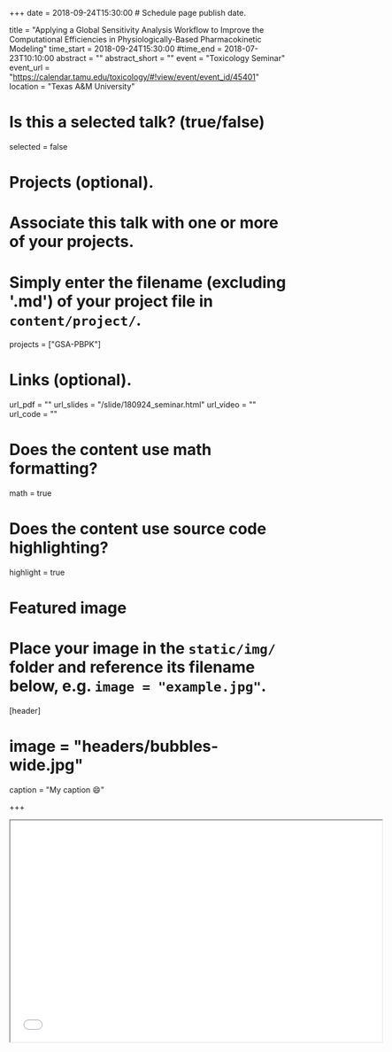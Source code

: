 +++
date = 2018-09-24T15:30:00  # Schedule page publish date.
  
title = "Applying a Global Sensitivity Analysis Workflow to Improve the Computational Efficiencies in Physiologically-Based Pharmacokinetic Modeling"
time_start = 2018-09-24T15:30:00
#time_end = 2018-07-23T10:10:00
abstract = ""
abstract_short = ""
event = "Toxicology Seminar"
event_url = "https://calendar.tamu.edu/toxicology/#!view/event/event_id/45401"
location = "Texas A&M University"
  
# Is this a selected talk? (true/false)
selected = false
  
# Projects (optional).
#   Associate this talk with one or more of your projects.
#   Simply enter the filename (excluding '.md') of your project file in `content/project/`.
projects = ["GSA-PBPK"]
  
# Links (optional).
url_pdf = ""
url_slides = "/slide/180924_seminar.html"
url_video = ""
url_code = ""
  
# Does the content use math formatting?
math = true
  
# Does the content use source code highlighting?
highlight = true
  
# Featured image
# Place your image in the `static/img/` folder and reference its filename below, e.g. `image = "example.jpg"`.
[header]
# image = "headers/bubbles-wide.jpg"
caption = "My caption :smile:"
  
+++
    
<iframe src="/slide/180924_seminar.html#1" width="672" height="400px"></iframe>
